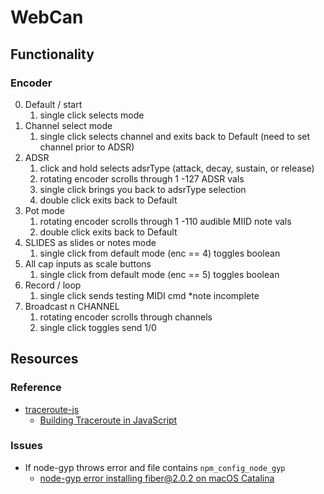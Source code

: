 # WebCan

## Functionality 

### Encoder

0) Default / start 
     1) single click selects mode
1) Channel select mode  
     1) single click selects channel and exits back to Default (need to set channel prior to ADSR)
2) ADSR
     1) click and hold selects adsrType (attack, decay, sustain, or release)
     2) rotating encoder scrolls through 1 -127 ADSR vals
     3) single click brings you back to adsrType selection
     4) double click exits back to Default
3) Pot mode
     1) rotating encoder scrolls through 1 -110 audible MIID note vals
     2) double click exits back to Default
4) SLIDES as slides or notes mode
     1) single click from default mode (enc == 4) toggles boolean
5) All cap inputs as scale buttons 
     1) single click from default mode (enc == 5) toggles boolean
6) Record / loop 
     1) single click sends testing MIDI cmd *note incomplete
7) Broadcast n CHANNEL
     1) rotating encoder scrolls through channels
     2) single click toggles send 1/0

## Resources

### Reference

- [traceroute-js](https://github.com/frnkst/traceroute-js/blob/master/traceroute.js)
	- [Building Traceroute in JavaScript](https://medium.com/@frnkst_/building-traceroute-in-javascript-eea519385af1)

### Issues

- If node-gyp throws error and file contains `npm_config_node_gyp`
	- [node-gyp error installing fiber@2.0.2 on macOS Catalina](npm_config_node_gyp)